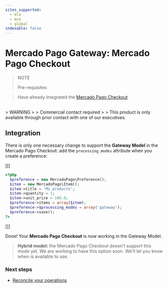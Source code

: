 ```yaml
---
sites_supported:
  - mla
  - mco
  - global
indexable: false
---
```


# Mercado Pago Gateway: Mercado Pago Checkout

> NOTE
>
> Pre-requisites
>

> Have already integrated the [Mercado Pago Checkout](https://www.mercadopago.com.ar/developers/en/guides/payments/web-checkout/introduction)

</br>
> WARNING
>
> Commercial contact required
>
> This product is only available through prior contact with one of our executives.

## Integration

There is only one necessary change to support the **Gateway Model** in the Mercado Pago Checkout: add the `processing_modes` attribute when you create a preference:

[[[
```php
<?php  
  $preference = new MercadoPago\Preference();
  $item = new MercadoPago\Item();
  $item->title = 'Mi producto';
  $item->quantity = 1;
  $item->unit_price = 100.0;
  $preference->items = array($item);
  $preference->$processing_modes = array('gateway');
  $preference->save();
?>
```
]]]

Done! Your **Mercado Pago Checkout** is now working in the Gateway Model.

> **Hybrid model:** the Mercado Pago Checkout doesn't support this mode yet. We are working to have this option soon. We'll let you know when is available to use.

### Next steps

* [Reconcile your operations](https://www.mercadopago.com.ar/developers/en/guides/gateway/general-considerations/reconciliation/)
